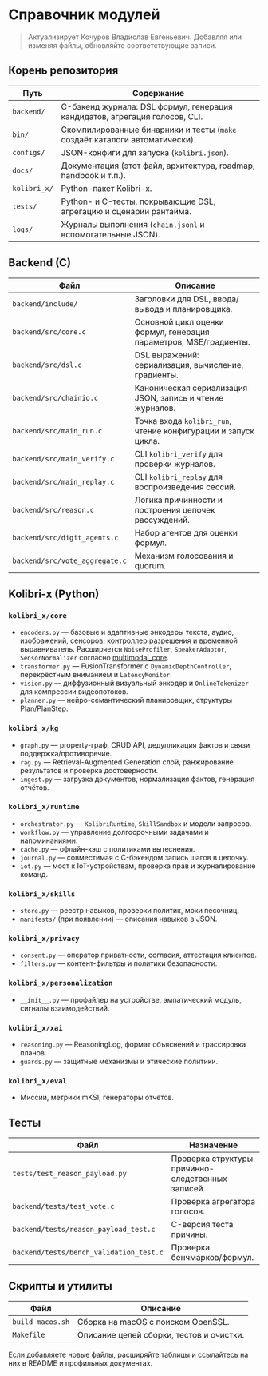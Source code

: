# Справочник модулей

> Актуализирует Кочуров Владислав Евгеньевич. Добавляя или изменяя файлы,
> обновляйте соответствующие записи.

## Корень репозитория

| Путь | Содержание |
| --- | --- |
| `backend/` | C-бэкенд журнала: DSL формул, генерация кандидатов, агрегация голосов, CLI. |
| `bin/` | Скомпилированные бинарники и тесты (`make` создаёт каталоги автоматически). |
| `configs/` | JSON-конфиги для запуска (`kolibri.json`). |
| `docs/` | Документация (этот файл, архитектура, roadmap, handbook и т.п.). |
| `kolibri_x/` | Python-пакет Kolibri-x. |
| `tests/` | Python- и C-тесты, покрывающие DSL, агрегацию и сценарии рантайма. |
| `logs/` | Журналы выполнения (`chain.jsonl` и вспомогательные JSON). |

## Backend (C)

| Файл | Описание |
| --- | --- |
| `backend/include/` | Заголовки для DSL, ввода/вывода и планировщика. |
| `backend/src/core.c` | Основной цикл оценки формул, генерация параметров, MSE/градиенты. |
| `backend/src/dsl.c` | DSL выражений: сериализация, вычисление, градиенты. |
| `backend/src/chainio.c` | Каноническая сериализация JSON, запись и чтение журналов. |
| `backend/src/main_run.c` | Точка входа `kolibri_run`, чтение конфигурации и запуск цикла. |
| `backend/src/main_verify.c` | CLI `kolibri_verify` для проверки журналов. |
| `backend/src/main_replay.c` | CLI `kolibri_replay` для воспроизведения сессий. |
| `backend/src/reason.c` | Логика причинности и построения цепочек рассуждений. |
| `backend/src/digit_agents.c` | Набор агентов для оценки формул. |
| `backend/src/vote_aggregate.c` | Механизм голосования и quorum. |

## Kolibri-x (Python)

### `kolibri_x/core`
- `encoders.py` — базовые и адаптивные энкодеры текста, аудио, изображений,
  сенсоров; контроллер разрешения и временной выравниватель. Расширяется
  `NoiseProfiler`, `SpeakerAdaptor`, `SensorNormalizer` согласно
  [multimodal_core](multimodal_core.md).
- `transformer.py` — FusionTransformer с `DynamicDepthController`,
  перекрёстным вниманием и `LatencyMonitor`.
- `vision.py` — диффузионный визуальный энкодер и `OnlineTokenizer` для
  компрессии видеопотоков.
- `planner.py` — нейро-семантический планировщик, структуры Plan/PlanStep.

### `kolibri_x/kg`
- `graph.py` — property-граф, CRUD API, дедупликация фактов и связи
  поддержка/противоречие.
- `rag.py` — Retrieval-Augmented Generation слой, ранжирование результатов и
  проверка достоверности.
- `ingest.py` — загрузка документов, нормализация фактов, генерация отчётов.

### `kolibri_x/runtime`
- `orchestrator.py` — `KolibriRuntime`, `SkillSandbox` и модели запросов.
- `workflow.py` — управление долгосрочными задачами и напоминаниями.
- `cache.py` — офлайн-кэш с политиками вытеснения.
- `journal.py` — совместимая с C-бэкендом запись шагов в цепочку.
- `iot.py` — мост к IoT-устройствам, проверка прав и журналирование команд.

### `kolibri_x/skills`
- `store.py` — реестр навыков, проверки политик, моки песочниц.
- `manifests/` (при появлении) — описания навыков в JSON.

### `kolibri_x/privacy`
- `consent.py` — оператор приватности, согласия, аттестация клиентов.
- `filters.py` — контент-фильтры и политики безопасности.

### `kolibri_x/personalization`
- `__init__.py` — профайлер на устройстве, эмпатический модуль, сигналы
  взаимодействий.

### `kolibri_x/xai`
- `reasoning.py` — ReasoningLog, формат объяснений и трассировка планов.
- `guards.py` — защитные механизмы и этические политики.

### `kolibri_x/eval`
- Миссии, метрики mKSI, генераторы отчётов.

## Тесты

| Файл | Назначение |
| --- | --- |
| `tests/test_reason_payload.py` | Проверка структуры причинно-следственных записей. |
| `backend/tests/test_vote.c` | Проверка агрегатора голосов. |
| `backend/tests/reason_payload_test.c` | C-версия теста причины. |
| `backend/tests/bench_validation_test.c` | Проверка бенчмарков/формул. |

## Скрипты и утилиты

| Файл | Описание |
| --- | --- |
| `build_macos.sh` | Сборка на macOS с поиском OpenSSL. |
| `Makefile` | Описание целей сборки, тестов и очистки. |

Если добавляете новые файлы, расширяйте таблицы и ссылайтесь на них в
README и профильных документах.
